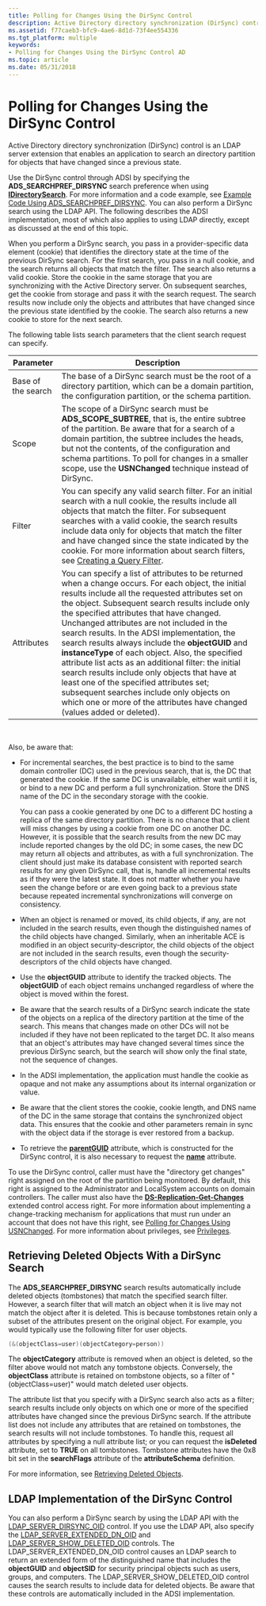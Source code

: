 ```yaml
---
title: Polling for Changes Using the DirSync Control
description: Active Directory directory synchronization (DirSync) control is an LDAP server extension that enables an application to search an directory partition for objects that have changed since a previous state.
ms.assetid: f77caeb3-bfc9-4ae6-8d1d-73f4ee554336
ms.tgt_platform: multiple
keywords:
- Polling for Changes Using the DirSync Control AD
ms.topic: article
ms.date: 05/31/2018
---
```


# Polling for Changes Using the DirSync Control

Active Directory directory synchronization (DirSync) control is an LDAP server extension that enables an application to search an directory partition for objects that have changed since a previous state.

Use the DirSync control through ADSI by specifying the **ADS\_SEARCHPREF\_DIRSYNC** search preference when using [**IDirectorySearch**](/windows/desktop/api/iads/nn-iads-idirectorysearch). For more information and a code example, see [Example Code Using ADS\_SEARCHPREF\_DIRSYNC](example-code-using-ads-searchpref-dirsync.md). You can also perform a DirSync search using the LDAP API. The following describes the ADSI implementation, most of which also applies to using LDAP directly, except as discussed at the end of this topic.

When you perform a DirSync search, you pass in a provider-specific data element (cookie) that identifies the directory state at the time of the previous DirSync search. For the first search, you pass in a null cookie, and the search returns all objects that match the filter. The search also returns a valid cookie. Store the cookie in the same storage that you are synchronizing with the Active Directory server. On subsequent searches, get the cookie from storage and pass it with the search request. The search results now include only the objects and attributes that have changed since the previous state identified by the cookie. The search also returns a new cookie to store for the next search.

The following table lists search parameters that the client search request can specify.



| Parameter          | Description                                                                                                                                                                                                                                                                                                                                                                                                                                                                                                                                                                                                                                                                                                                                   |
|--------------------|-----------------------------------------------------------------------------------------------------------------------------------------------------------------------------------------------------------------------------------------------------------------------------------------------------------------------------------------------------------------------------------------------------------------------------------------------------------------------------------------------------------------------------------------------------------------------------------------------------------------------------------------------------------------------------------------------------------------------------------------------|
| Base of the search | The base of a DirSync search must be the root of a directory partition, which can be a domain partition, the configuration partition, or the schema partition.                                                                                                                                                                                                                                                                                                                                                                                                                                                                                                                                                                                |
| Scope              | The scope of a DirSync search must be **ADS\_SCOPE\_SUBTREE**, that is, the entire subtree of the partition. Be aware that for a search of a domain partition, the subtree includes the heads, but not the contents, of the configuration and schema partitions. To poll for changes in a smaller scope, use the **USNChanged** technique instead of DirSync.                                                                                                                                                                                                                                                                                                                                                                                 |
| Filter             | You can specify any valid search filter. For an initial search with a null cookie, the results include all objects that match the filter. For subsequent searches with a valid cookie, the search results include data only for objects that match the filter and have changed since the state indicated by the cookie. For more information about search filters, see [Creating a Query Filter](creating-a-query-filter.md).                                                                                                                                                                                                                                                                                                                |
| Attributes         | You can specify a list of attributes to be returned when a change occurs. For each object, the initial results include all the requested attributes set on the object. Subsequent search results include only the specified attributes that have changed. Unchanged attributes are not included in the search results. In the ADSI implementation, the search results always include the **objectGUID** and **instanceType** of each object. Also, the specified attribute list acts as an additional filter: the initial search results include only objects that have at least one of the specified attributes set; subsequent searches include only objects on which one or more of the attributes have changed (values added or deleted). |



 

Also, be aware that:

-   For incremental searches, the best practice is to bind to the same domain controller (DC) used in the previous search, that is, the DC that generated the cookie. If the same DC is unavailable, either wait until it is, or bind to a new DC and perform a full synchronization. Store the DNS name of the DC in the secondary storage with the cookie.

    You can pass a cookie generated by one DC to a different DC hosting a replica of the same directory partition. There is no chance that a client will miss changes by using a cookie from one DC on another DC. However, it is possible that the search results from the new DC may include reported changes by the old DC; in some cases, the new DC may return all objects and attributes, as with a full synchronization. The client should just make its database consistent with reported search results for any given DirSync call, that is, handle all incremental results as if they were the latest state. It does not matter whether you have seen the change before or are even going back to a previous state because repeated incremental synchronizations will converge on consistency.

-   When an object is renamed or moved, its child objects, if any, are not included in the search results, even though the distinguished names of the child objects have changed. Similarly, when an inheritable ACE is modified in an object security-descriptor, the child objects of the object are not included in the search results, even though the security-descriptors of the child objects have changed.
-   Use the **objectGUID** attribute to identify the tracked objects. The **objectGUID** of each object remains unchanged regardless of where the object is moved within the forest.
-   Be aware that the search results of a DirSync search indicate the state of the objects on a replica of the directory partition at the time of the search. This means that changes made on other DCs will not be included if they have not been replicated to the target DC. It also means that an object's attributes may have changed several times since the previous DirSync search, but the search will show only the final state, not the sequence of changes.
-   In the ADSI implementation, the application must handle the cookie as opaque and not make any assumptions about its internal organization or value.
-   Be aware that the client stores the cookie, cookie length, and DNS name of the DC in the same storage that contains the synchronized object data. This ensures that the cookie and other parameters remain in sync with the object data if the storage is ever restored from a backup.
-   To retrieve the [**parentGUID**](/windows/desktop/ADSchema/a-parentguid) attribute, which is constructed for the DirSync control, it is also necessary to request the [**name**](/windows/desktop/ADSchema/a-name) attribute.

To use the DirSync control, caller must have the "directory get changes" right assigned on the root of the partition being monitored. By default, this right is assigned to the Administrator and LocalSystem accounts on domain controllers. The caller must also have the [**DS-Replication-Get-Changes**](/windows/desktop/ADSchema/r-ds-replication-get-changes) extended control access right. For more information about implementing a change-tracking mechanism for applications that must run under an account that does not have this right, see [Polling for Changes Using USNChanged](polling-for-changes-using-usnchanged.md). For more information about privileges, see [Privileges](/windows/desktop/SecAuthZ/privileges).

## Retrieving Deleted Objects With a DirSync Search

The **ADS\_SEARCHPREF\_DIRSYNC** search results automatically include deleted objects (tombstones) that match the specified search filter. However, a search filter that will match an object when it is live may not match the object after it is deleted. This is because tombstones retain only a subset of the attributes present on the original object. For example, you would typically use the following filter for user objects.


```C++
(&(objectClass=user)(objectCategory=person))
```



The **objectCategory** attribute is removed when an object is deleted, so the filter above would not match any tombstone objects. Conversely, the **objectClass** attribute is retained on tombstone objects, so a filter of "(objectClass=user)" would match deleted user objects.

The attribute list that you specify with a DirSync search also acts as a filter; search results include only objects on which one or more of the specified attributes have changed since the previous DirSync search. If the attribute list does not include any attributes that are retained on tombstones, the search results will not include tombstones. To handle this, request all attributes by specifying a null attribute list; or you can request the **isDeleted** attribute, set to **TRUE** on all tombstones. Tombstone attributes have the 0x8 bit set in the **searchFlags** attribute of the **attributeSchema** definition.

For more information, see [Retrieving Deleted Objects](retrieving-deleted-objects.md).

## LDAP Implementation of the DirSync Control

You can also perform a DirSync search by using the LDAP API with the [LDAP\_SERVER\_DIRSYNC\_OID](/previous-versions/windows/desktop/ldap/ldap-server-dirsync-oid) control. If you use the LDAP API, also specify the [LDAP\_SERVER\_EXTENDED\_DN\_OID](/previous-versions/windows/desktop/ldap/ldap-server-extended-dn-oid) and [LDAP\_SERVER\_SHOW\_DELETED\_OID](/previous-versions/windows/desktop/ldap/ldap-server-show-deleted-oid) controls. The LDAP\_SERVER\_EXTENDED\_DN\_OID control causes an LDAP search to return an extended form of the distinguished name that includes the **objectGUID** and **objectSID** for security principal objects such as users, groups, and computers. The LDAP\_SERVER\_SHOW\_DELETED\_OID control causes the search results to include data for deleted objects. Be aware that these controls are automatically included in the ADSI implementation.

 

 